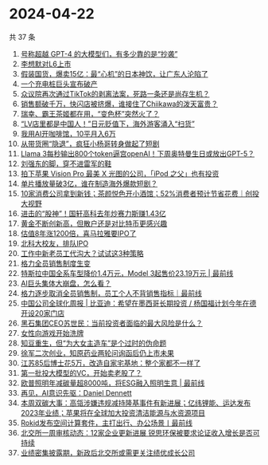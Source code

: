 # 2024-04-22

共 37 条

<!-- BEGIN 36KR -->
<!-- 最后更新时间 2024-04-22 04:00:59 +0800 -->
1. [号称超越 GPT-4 的大模型们，有多少靠的是“抄袭”](https://36kr.com/p/2742654101039623)
1. [李想默对L6上市](https://36kr.com/p/2741506053941761)
1. [假装国货，爆卖15亿：最“心机”的日本神饮，让广东人沦陷了](https://36kr.com/p/2742806983387392)
1. [一个充电桩巨头宣布破产](https://36kr.com/p/2742924354251273)
1. [众议院再次通过TikTok的剥离法案，死路一条还是尚存生机？](https://36kr.com/p/2742897125550344)
1. [销售额破千万，快闪店被挤爆，谁接住了Chiikawa的泼天富贵？](https://36kr.com/p/2742689167567105)
1. [瑞幸、霸王茶姬都在用，“变色杯”突然火了？](https://36kr.com/p/2742666644744449)
1. [“LV店里都是中国人！”日元贬值下，海外游客涌入“扫货”](https://36kr.com/p/2741176463157512)
1. [我用AI开咖啡馆，10平月入6万](https://36kr.com/p/2741471677868297)
1. [从带货圈“隐退”，疯狂小杨哥转身做起了短剧](https://36kr.com/p/2741610473089544)
1. [Llama 3每秒输出800个token逼宫openAI！下周奥特曼生日或放出GPT-5？](https://36kr.com/p/2742724798408969)
1. [刘强东的脚，穿不进雷军的鞋](https://36kr.com/p/2742541977938184)
1. [拍下苹果 Vision Pro 最美 X 光图的公司，「iPod 之父」也有投资](https://36kr.com/p/2741355242039816)
1. [单片播放量破3亿，谁在制造海外爆款短剧？](https://36kr.com/p/2741274907552001)
1. [10家消费公司拿到新钱；茶颜悦色开小酒馆；52%消费者预计节省花费｜创投大视野](https://36kr.com/p/2741059235424513)
1. [进击的“股神”！国轩高科去年炒赛力斯赚1.43亿](https://36kr.com/p/2741478102640904)
1. [黄金不断创新高，但散户还是对比特币更感兴趣](https://36kr.com/p/2741287181838595)
1. [估值8年涨1200倍，喜马拉雅要IPO了](https://36kr.com/p/2741507567659524)
1. [北科大校友，排队IPO](https://36kr.com/p/2741254417672451)
1. [工作中新老员工代沟大？试试这3种策略](https://36kr.com/p/2080173092557058)
1. [格力全员销售制度生变](https://36kr.com/p/2741480151788035)
1. [特斯拉中国全系车型降价1.4万元，Model 3起售价23.19万元 | 最前线](https://36kr.com/p/2743151823481097)
1. [AI巨头集体大崩盘，怎么看？](https://36kr.com/p/2741751643842817)
1. [格力逐步取消全员销售制，员工个人不背销售指标｜最前线](https://36kr.com/p/2742837268064774)
1. [中国公司全球化周报 | 比亚迪：希望在墨西哥长期投资 / 杨国福计划今年在德开设20家门店](https://36kr.com/p/2741658392258821)
1. [黑石集团CEO苏世民：当前投资者面临的最大风险是什么？](https://36kr.com/p/2741467099523331)
1. [女性向游戏开始洗牌](https://36kr.com/p/2740546081466889)
1. [知豆重生，但“为大女主造车”是个过时的伪命题](https://36kr.com/p/2740457010899464)
1. [徐军二次创业，知原药业两轮问询函后仍上市未果](https://36kr.com/p/2741276820662789)
1. [江苏85后博士花5万，改造自家宅基地：整个家都不一样了](https://36kr.com/p/2741033443518722)
1. [第一批投大模型的VC，开始卖老股了？](https://36kr.com/p/2742613990353414)
1. [欧普照明年减碳量超8000吨，将ESG融入照明生意 | 最前线](https://36kr.com/p/2742818744363273)
1. [再见，AI意识先驱：Daniel Dennett](https://36kr.com/p/2741810806598146)
1. [本周双碳大事：高瓴涉嫌违规减持隆基事件有新进展；亿纬锂能、运达发布2023年业绩；苹果将在全球加大投资清洁能源与水资源项目](https://36kr.com/p/2742729496865032)
1. [Rokid发布空间计算套件，主打出行、办公场景丨最前线](https://36kr.com/p/2743292934793728)
1. [北交所一周审核动态：12家企业更新进展 锐思环保被要求论证收入增长是否可持续](https://36kr.com/p/2741744601688578)
1. [业绩密集披露期，新政后北交所或需更关注绩优成长公司](https://36kr.com/p/2742762636569092)
<!-- END 36KR -->